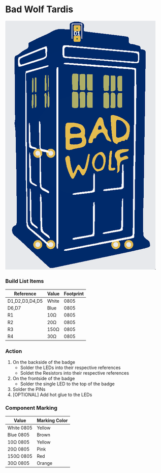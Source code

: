 # Bad Wolf Tardis
<img src="https://github.com/cyberm3n-org/SC_2025/blob/main/ref_images/Tardis-Front.png">

### Build List Items
| Reference | Value | Footprint |
| --- | --- | --- |
| D1,D2,D3,D4,D5 | White | 0805 |
| D6,D7 | Blue | 0805 |
| R1 | 10Ω | 0805 |
| R2 | 20Ω | 0805 |
| R3 | 150Ω | 0805 |
| R4 | 30Ω | 0805 |

### Action
1. On the backside of the badge
   - Solder the LEDs into their respective references
   - Soldet the Resistors into their respective references
2. On the frontside of the badge
   - Solder the single LED to the top of the badge
3. Solder the PINs
4. [OPTIONAL] Add hot glue to the LEDs

### Component Marking
| Value | Marking Color |
| --- | --- |
| White 0805 | Yellow |
| Blue 0805 | Brown |
| 10Ω 0805 | Yellow |
| 20Ω 0805 | Pink |
| 150Ω 0805 | Red |
| 30Ω 0805 | Orange |
